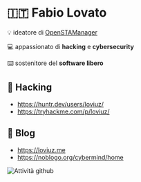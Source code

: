 # :it: Fabio Lovato

💡 ideatore di [OpenSTAManager](https://github.com/devcode-it/openstamanager)

💻 appassionato di **hacking** e **cybersecurity**

⌨️ sostenitore del **software libero**

## 🥷 Hacking
- https://huntr.dev/users/loviuz/
- https://tryhackme.com/p/loviuz/

## 📖 Blog
- https://loviuz.me
- https://noblogo.org/cybermind/home


![Attività github](https://github-readme-stats.vercel.app/api?username=loviuz&show_icons=true&theme=tokyonight)
